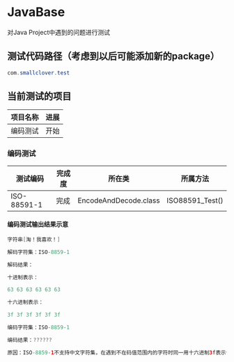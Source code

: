 # JavaBase
对Java Project中遇到的问题进行测试

## 测试代码路径（考虑到以后可能添加新的package）

```java
com.smallclover.test
```

## 当前测试的项目
|项目名称|进展|
|------|------|
|编码测试|开始|

### 编码测试
|测试编码|完成度|所在类|所属方法|
|------|------|------|------|
|ISO-88591-1|完成|EncodeAndDecode.class|ISO88591_Test()|

#### 编码测试输出结果示意
```java
字符串[淘！我喜欢！]

解码字符集：ISO-8859-1

解码结果：

十进制表示：

63 63 63 63 63 63 

十六进制表示：

3f 3f 3f 3f 3f 3f 

编码字符集：ISO-8859-1

编码结果：??????

原因：ISO-8859-1不支持中文字符集，在遇到不在码值范围内的字符时同一用十六进制3f表示十进制为63，在ASII表中为?(英文问号)，注意，示例字符串中的！为中文感叹号。
```

